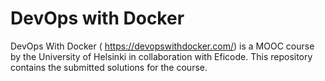 # DevOps with Docker
DevOps With Docker ( https://devopswithdocker.com/) is a MOOC course by the University of Helsinki in collaboration with Eficode. This repository contains the submitted solutions for the course.
